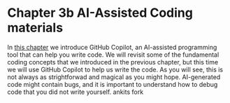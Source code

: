 # Chapter 3b AI-Assisted Coding materials
In [this chapter](https://neuraldatascience.io/3b-ai_assisted/introduction.html) we introduce GitHub Copilot, an AI-assisted programming tool that can help you write code. We will revisit some of the fundamental coding concepts that we introduced in the previous chapter, but this time we will use GitHub Copilot to help us write the code. As you will see, this is not always as strightforwad and magical as you might hope. AI-generated code might contain bugs, and it is important to understand how to debug code that you did not write yourself.
ankits fork
